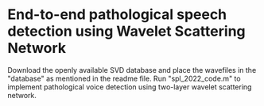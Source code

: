# End-to-end pathological speech detection using Wavelet Scattering Network

Download the openly available SVD database and place the wavefiles in the "database" as mentioned in the readme file.
Run "spl_2022_code.m" to implement pathological voice detection using two-layer wavelet scattering network.
